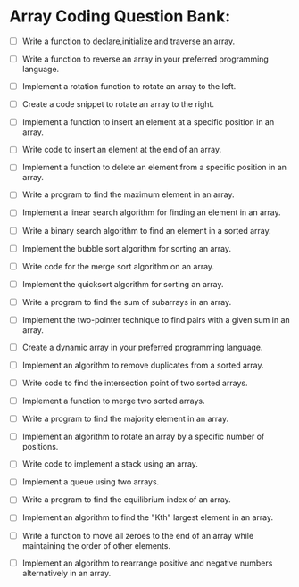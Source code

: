 # Array Coding Question Bank:


- [ ] Write a function to declare,initialize and traverse an array.  
- [ ] Write a function to reverse an array in your preferred programming language.
- [ ] Implement a rotation function to rotate an array to the left.
- [ ] Create a code snippet to rotate an array to the right.
- [ ] Implement a function to insert an element at a specific position in an array.
- [ ] Write code to insert an element at the end of an array.
- [ ] Implement a function to delete an element from a specific position in an array.
- [ ] Write a program to find the maximum element in an array.
- [ ] Implement a linear search algorithm for finding an element in an array.
- [ ] Write a binary search algorithm to find an element in a sorted array.
- [ ] Implement the bubble sort algorithm for sorting an array.
- [ ] Write code for the merge sort algorithm on an array.
- [ ] Implement the quicksort algorithm for sorting an array.
- [ ] Write a program to find the sum of subarrays in an array.
- [ ] Implement the two-pointer technique to find pairs with a given sum in an array.
- [ ] Create a dynamic array in your preferred programming language.
- [ ] Implement an algorithm to remove duplicates from a sorted array.
- [ ] Write code to find the intersection point of two sorted arrays.
- [ ] Implement a function to merge two sorted arrays.
- [ ] Write a program to find the majority element in an array.
- [ ] Implement an algorithm to rotate an array by a specific number of positions.
- [ ] Write code to implement a stack using an array.
- [ ] Implement a queue using two arrays.
- [ ] Write a program to find the equilibrium index of an array.
- [ ] Implement an algorithm to find the "Kth" largest element in an array.
- [ ] Write a function to move all zeroes to the end of an array while maintaining the order of other elements.
- [ ] Implement an algorithm to rearrange positive and negative numbers alternatively in an array.

